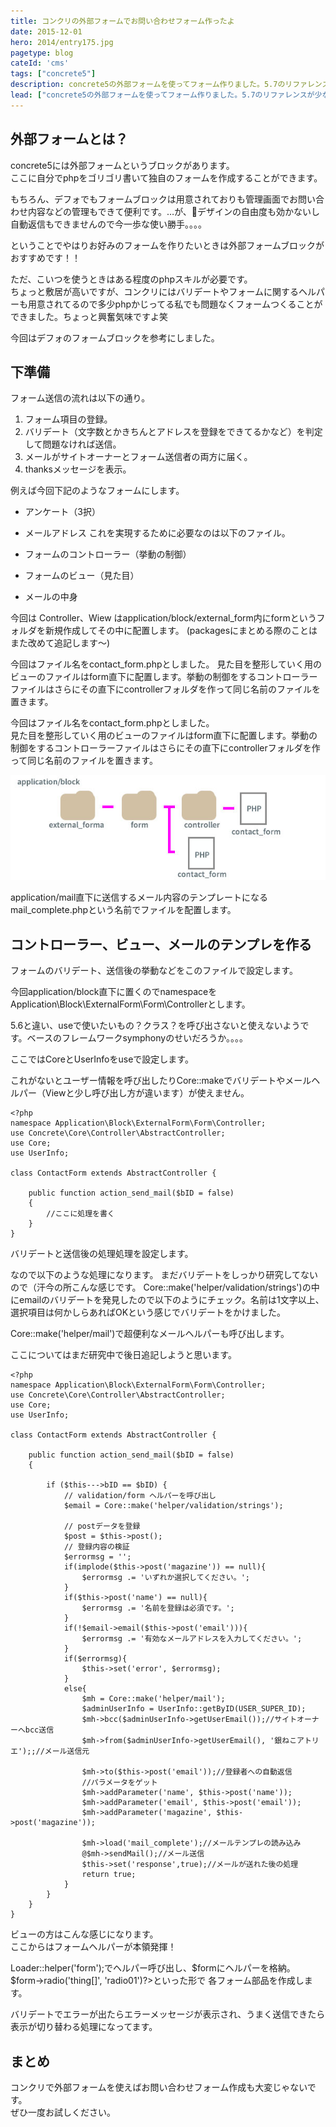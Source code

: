```yaml
---
title: コンクリの外部フォームでお問い合わせフォーム作ったよ
date: 2015-12-01
hero: 2014/entry175.jpg
pagetype: blog
cateId: 'cms'
tags: ["concrete5"]
description: concrete5の外部フォームを使ってフォーム作りました。5.7のリファレンスが少なめなのでメモします。
lead: ["concrete5の外部フォームを使ってフォーム作りました。5.7のリファレンスが少なめなのでメモします。"]
---
```

## 外部フォームとは？
concrete5には外部フォームというブロックがあります。<br>
ここに自分でphpをゴリゴリ書いて独自のフォームを作成することができます。

もちろん、デフォでもフォームブロックは用意されておりも管理画面でお問い合わせ内容などの管理もできて便利です。…が、デザインの自由度も効かないし自動返信もできませんので今一歩な使い勝手。。。。

ということでやはりお好みのフォームを作りたいときは外部フォームブロックがおすすめです！！

ただ、こいつを使うときはある程度のphpスキルが必要です。<br>
ちょっと敷居が高いですが、コンクリにはバリデートやフォームに関するヘルパーも用意されてるので多少phpかじってる私でも問題なくフォームつくることができました。ちょっと興奮気味ですよ笑

今回はデフォのフォームブロックを参考にしました。

## 下準備
フォーム送信の流れは以下の通り。

1. フォーム項目の登録。
2. バリデート（文字数とかきちんとアドレスを登録をできてるかなど）を判定して問題なければ送信。
3. メールがサイトオーナーとフォーム送信者の両方に届く。
4. thanksメッセージを表示。

例えば今回下記のようなフォームにします。

* アンケート（3択）
* メールアドレス
これを実現するために必要なのは以下のファイル。

* フォームのコントローラー（挙動の制御）
* フォームのビュー（見た目）
* メールの中身

今回は Controller、Wiew はapplication/block/external_form内にformというフォルダを新規作成してその中に配置します。
(packagesにまとめる際のことはまた改めて追記します〜)

今回はファイル名をcontact_form.phpとしました。
見た目を整形していく用のビューのファイルはform直下に配置します。挙動の制御をするコントローラーファイルはさらにその直下にcontrollerフォルダを作って同じ名前のファイルを置きます。

今回はファイル名をcontact_form.phpとしました。<br>
見た目を整形していく用のビューのファイルはform直下に配置します。挙動の制御をするコントローラーファイルはさらにその直下にcontrollerフォルダを作って同じ名前のファイルを置きます。

![ファイル構造](./images/2015/entry236-1.jpg)

application/mail直下に送信するメール内容のテンプレートになるmail_complete.phpという名前でファイルを配置します。

## コントローラー、ビュー、メールのテンプレを作る

フォームのバリデート、送信後の挙動などをこのファイルで設定します。

今回application/block直下に置くのでnamespaceを Application\Block\ExternalForm\Form\Controllerとします。

5.6と違い、useで使いたいもの？クラス？を呼び出さないと使えないようです。ベースのフレームワークsymphonyのせいだろうか。。。。

ここではCoreとUserInfoをuseで設定します。

これがないとユーザー情報を呼び出したりCore::makeでバリデートやメールヘルパー（Viewと少し呼び出し方が違います）が使えません。

```
<?php
namespace Application\Block\ExternalForm\Form\Controller;
use Concrete\Core\Controller\AbstractController;
use Core;
use UserInfo;

class ContactForm extends AbstractController {

    public function action_send_mail($bID = false)
    {
        //ここに処理を書く
    }
}
```
バリデートと送信後の処理処理を設定します。

なので以下のような処理になります。
まだバリデートをしっかり研究してないので（汗今の所こんな感じです。
Core::make('helper/validation/strings')の中にemailのバリデートを発見したので以下のようにチェック。名前は1文字以上、選択項目は何かしらあればOKという感じでバリデートをかけました。

Core::make('helper/mail')で超便利なメールヘルパーも呼び出します。

ここについてはまだ研究中で後日追記しようと思います。

```
<?php
namespace Application\Block\ExternalForm\Form\Controller;
use Concrete\Core\Controller\AbstractController;
use Core;
use UserInfo;

class ContactForm extends AbstractController {

    public function action_send_mail($bID = false)
    {

        if ($this--->bID == $bID) {
            // validation/form ヘルパーを呼び出し
            $email = Core::make('helper/validation/strings');

            // postデータを登録
            $post = $this->post();
            // 登録内容の検証
            $errormsg = '';
            if(implode($this->post('magazine')) == null){
                $errormsg .= 'いずれか選択してください。';
            }
            if($this->post('name') == null){
                $errormsg .= '名前を登録は必須です。';
            }
            if(!$email->email($this->post('email'))){
                $errormsg .= '有効なメールアドレスを入力してください。';
            }
            if($errormsg){
                $this->set('error', $errormsg);
            }
            else{
                $mh = Core::make('helper/mail');
                $adminUserInfo = UserInfo::getByID(USER_SUPER_ID);
                $mh->bcc($adminUserInfo->getUserEmail());//サイトオーナーへbcc送信
                $mh->from($adminUserInfo->getUserEmail(), '銀ねこアトリエ');;//メール送信元

                $mh->to($this->post('email'));//登録者への自動返信
                //パラメータをゲット
                $mh->addParameter('name', $this->post('name'));
                $mh->addParameter('email', $this->post('email'));
                $mh->addParameter('magazine', $this->post('magazine'));

                $mh->load('mail_complete');//メールテンプレの読み込み
                @$mh->sendMail();//メール送信
                $this->set('response',true);//メールが送れた後の処理
                return true;
            }
        }
    }
}
```

ビューの方はこんな感じになります。<br>
ここからはフォームヘルパーが本領発揮！

Loader::helper('form');でヘルパー呼び出し、$formにヘルパーを格納。<br>
$form->radio('thing[]', 'radio01')?>といった形で 各フォーム部品を作成します。

バリデートでエラーが出たらエラーメッセージが表示され、うまく送信できたら表示が切り替わる処理になってます。

## まとめ
コンクリで外部フォームを使えばお問い合わせフォーム作成も大変じゃないです。<br>
ぜひ一度お試しください。
